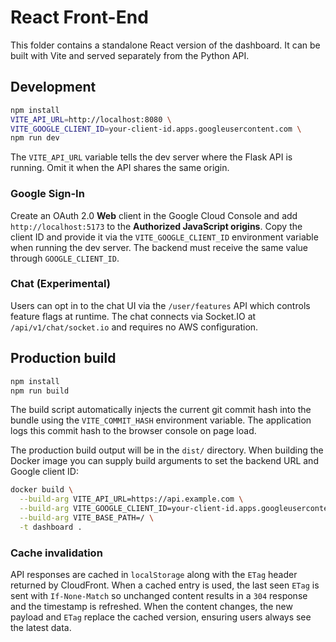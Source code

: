 # React Front-End

This folder contains a standalone React version of the dashboard. It can be built with Vite and served separately from the Python API.

## Development

```bash
npm install
VITE_API_URL=http://localhost:8080 \
VITE_GOOGLE_CLIENT_ID=your-client-id.apps.googleusercontent.com \
npm run dev
```

The `VITE_API_URL` variable tells the dev server where the Flask API is
running. Omit it when the API shares the same origin.

### Google Sign-In

Create an OAuth 2.0 **Web** client in the Google Cloud Console and add
`http://localhost:5173` to the **Authorized JavaScript origins**. Copy the
client ID and provide it via the `VITE_GOOGLE_CLIENT_ID` environment variable
when running the dev server. The backend must receive the same value through
`GOOGLE_CLIENT_ID`.

### Chat (Experimental)

Users can opt in to the chat UI via the `/user/features` API which controls feature flags at runtime.
The chat connects via Socket.IO at `/api/v1/chat/socket.io` and requires no AWS configuration.

## Production build

```bash
npm install
npm run build
```

The build script automatically injects the current git commit hash into the
bundle using the `VITE_COMMIT_HASH` environment variable. The application logs
this commit hash to the browser console on page load.

The production build output will be in the `dist/` directory. When building the
Docker image you can supply build arguments to set the backend URL and Google
client ID:

```bash
docker build \
  --build-arg VITE_API_URL=https://api.example.com \
  --build-arg VITE_GOOGLE_CLIENT_ID=your-client-id.apps.googleusercontent.com \
  --build-arg VITE_BASE_PATH=/ \
  -t dashboard .
```

### Cache invalidation

API responses are cached in `localStorage` along with the `ETag` header returned
by CloudFront. When a cached entry is used, the last seen `ETag` is sent with
`If-None-Match` so unchanged content results in a `304` response and the
timestamp is refreshed. When the content changes, the new payload and `ETag`
replace the cached version, ensuring users always see the latest data.

